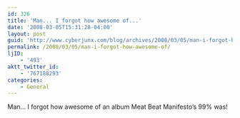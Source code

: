 ```yaml
---
id: 326
title: 'Man... I forgot how awesome of...'
date: '2008-03-05T15:31:28-04:00'
layout: post
guid: 'http://www.cyberjunx.com/blog/archives/2008/03/05/man-i-forgot-how-awesome-of/'
permalink: /2008/03/05/man-i-forgot-how-awesome-of/
ljID:
    - '493'
aktt_twitter_id:
    - '767188293'
categories:
    - General
---
```


Man… I forgot how awesome of an album Meat Beat Manifesto’s 99% was!